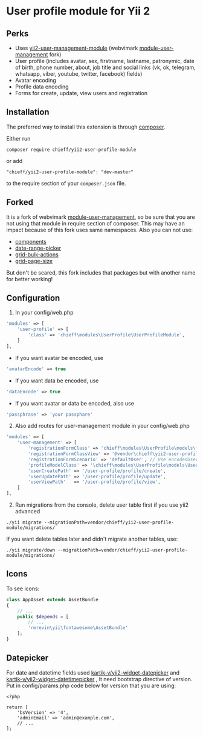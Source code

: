 User profile module for Yii 2
=====

Perks
---

* Uses [yii2-user-management-module](https://github.com/achieffment/yii2-user-management-module) (webvimark [module-user-management](https://github.com/webvimark/user-management) fork)
* User profile (includes avatar, sex, firstname, lastname, patronymic, date of birth, phone number, about, job title and social links (vk, ok, telegram, whatsapp, viber, youtube, twitter, facebook) fields)
* Avatar encoding
* Profile data encoding
* Forms for create, update, view users and registration 


Installation
------------

The preferred way to install this extension is through [composer](http://getcomposer.org/download/).

Either run

```
composer require chieff/yii2-user-profile-module
```

or add

```
"chieff/yii2-user-profile-module": "dev-master"
```

to the require section of your `composer.json` file.

Forked
---
It is a fork of webvimark [module-user-management](https://github.com/webvimark/user-management), so be sure that you are not using that module in require section of composer. This may have an impact because of this fork uses same namespaces. Also you can not use:

* [components](https://github.com/webvimark/components)
* [date-range-picker](https://github.com/webvimark/date-range-picker)
* [grid-bulk-actions](https://github.com/webvimark/grid-bulk-actions)
* [grid-page-size](https://github.com/webvimark/grid-page-size)

But don't be scared, this fork includes that packages but with another name for better working!

Configuration
---

1) In your config/web.php

```php
'modules' => [
    'user-profile' => [
        'class' => 'chieff\modules\UserProfile\UserProfileModule',
    ]
],
```

- If you want avatar be encoded, use
```php
'avatarEncode' => true
```
- If you want data be encoded, use
```php
'dataEncode' => true
```
- If you want avatar or data be encoded, also use
```php
'passphrase' => 'your passphare'
```

2) Also add routes for user-management module in your config/web.php
```php
'modules' => [
    'user-management' => [
        'registrationFormClass' => 'chieff\modules\UserProfile\models\forms\RegistrationForm',
        'registrationFormClassView' => '@vendor\chieff\yii2-user-profile-module\views\auth\registration',
        'registrationFormScenario' => 'defaultUser', // Use encodedUser, if you are using dataEncode
        'profileModelClass' => '\chieff\modules\UserProfile\models\UserProfile',
        'userCreatePath' => '/user-profile/profile/create',
        'userUpdatePath' => '/user-profile/profile/update',
        'userViewPath'   => '/user-profile/profile/view',
    ]
],
```

2) Run migrations from the console, delete user table first if you use yii2 advanced
```
./yii migrate --migrationPath=vendor/chieff/yii2-user-profile-module/migrations/
```

If you want delete tables later and didn't migrate another tables, use:
```
./yii migrate/down --migrationPath=vendor/chieff/yii2-user-profile-module/migrations/
```

Icons
---

To see icons:
```php
class AppAsset extends AssetBundle
{
	// ...
	public $depends = [
		// ...
		'rmrevin\yii\fontawesome\AssetBundle'
	];
}
```

Datepicker
---

For date and datetime fields used [kartik-v/yii2-widget-datepicker](https://github.com/kartik-v/yii2-widget-datepicker) and [kartik-v/yii2-widget-datetimepicker](kartik-v/yii2-widget-datetimepicker) , it need bootstrap directive of version. Put in config/params.php code below for version that you are using:
```
<?php

return [
    'bsVersion' => '4',
    'adminEmail' => 'admin@example.com',
    // ...
];
```